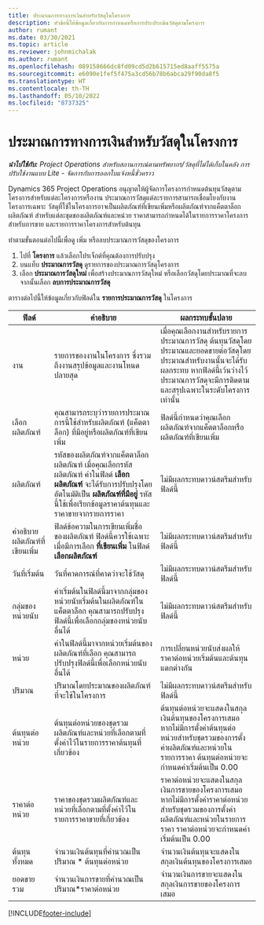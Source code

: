 ```yaml
---
title: ประมาณการทางการเงินสำหรับวัสดุในโครงการ
description: หัวข้อนี้ให้ข้อมูลเกี่ยวกับการกำหนดหรือการประประเมินวัสดุตามโครงการ
author: rumant
ms.date: 03/30/2021
ms.topic: article
ms.reviewer: johnmichalak
ms.author: rumant
ms.openlocfilehash: 089158666dc8fd09cd5d2b615715ed8aaff5575a
ms.sourcegitcommit: e6090e1fef5f475a3cd56b78b6abca29f90da8f5
ms.translationtype: HT
ms.contentlocale: th-TH
ms.lasthandoff: 05/10/2022
ms.locfileid: "8737325"
---
```

# <a name="financial-estimates-for-materials-on-projects"></a>ประมาณการทางการเงินสำหรับวัสดุในโครงการ

_**นำไปใช้กับ:** Project Operations สำหรับสถานการณ์ตามทรัพยากร/วัสดุที่ไม่ได้เก็บในคลัง การปรับใช้งานแบบ Lite - จัดการกับการออกใบแจ้งหนี้ชั่วคราว_

Dynamics 365 Project Operations อนุญาตให้ผู้จัดการโครงการกำหนดต้นทุนวัสดุตามโครงการสำหรับแต่ละโครงการหรืองาน ประมาณการวัสดุแต่ละรายการสามารถเชื่อมโยงกับงานโครงการเฉพาะ วัสดุที่ใช้ในโครงการอาจเป็นผลิตภัณฑ์ที่เขียนเพิ่มหรือผลิตภัณฑ์จากแค็ตตาล็อกผลิตภัณฑ์ สำหรับแต่ละชุดของผลิตภัณฑ์และหน่วย ราคาสามารถกำหนดได้ในรายการราคาโครงการสำหรับการขาย และรายการราคาโครงการสำหรับต้นทุน  

ทำตามขั้นตอนต่อไปนี้เพื่อดู เพิ่ม หรือลบประมาณการวัสดุของโครงการ

1. ไปที่ **โครงการ** แล้วเลือกโปรเจ็กต์ที่คุณต้องการปรับปรุง
2. บนแท็บ **ประมาณการวัสดุ** ดูรายการของประมาณการวัสดุโครงการ
3. เลือก **ประมาณการวัสดุใหม่** เพื่อสร้างประมาณการวัสดุใหม่ หรือเลือกวัสดุโดยประมาณที่จะลบ จากนั้นเลือก **ลบการประมาณการวัสดุ**

ตารางต่อไปนี้ให้ข้อมูลเกี่ยวกับฟิลด์ใน **รายการประมาณการวัสดุ** ในโครงการ 

| **ฟิลด์** | **คำอธิบาย** | **ผลกระทบขั้นปลาย** |
| --- | --- | --- |
| งาน | รายการของงานในโครงการ ซึ่งรวมถึงงานสรุปข้อมูลและงานโหนดปลายสุด | เมื่อคุณเลือกงานสำหรับรายการประมาณการวัสดุ ต้นทุนวัสดุโดยประมาณและยอดขายต่อวัสดุโดยประมาณสำหรับงานนั้นจะได้รับผลกระทบ หากฟิลด์นี้เว้นว่างไว้ ประมาณการวัสดุจะมีการติดตามและสรุปเฉพาะในระดับโครงการเท่านั้น |
| เลือกผลิตภัณฑ์ |  คุณสามารถระบุว่ารายการประมาณการนี้ใช้สำหรับผลิตภัณฑ์ (แค็ตตาล็อก) ที่มีอยู่หรือผลิตภัณฑ์ที่เขียนเพิ่ม | ฟิลด์นี้กำหนดว่าคุณเลือกผลิตภัณฑ์จากแค็ตตาล็อกหรือผลิตภัณฑ์ที่เขียนเพิ่ม |
| ผลิตภัณฑ์ | รหัสของผลิตภัณฑ์จากแค็ตตาล็อกผลิตภัณฑ์ เมื่อคุณเลือกรหัสผลิตภัณฑ์ ค่าในฟิลด์ **เลือกผลิตภัณฑ์** จะได้รับการปรับปรุงโดยอัตโนมัติเป็น **ผลิตภัณฑ์ที่มีอยู่** รหัสนี้ใช้เพื่อเรียกข้อมูลราคาต้นทุนและราคาขายจากรายการราคา | ไม่มีผลกระทบดาวน์สตรีมสำหรับฟิลด์นี้ |
| คำอธิบายผลิตภัณฑ์ที่เขียนเพิ่ม | ฟิลด์ข้อความในการเขียนเพิ่มชื่อของผลิตภัณฑ์ ฟิลด์นี้ควรใช้เฉพาะเมื่อมีการเลือก **ที่เขียนเพิ่ม** ในฟิลด์ **เลือกผลิตภัณฑ์**| ไม่มีผลกระทบดาวน์สตรีมสำหรับฟิลด์นี้ |
| วันที่เริ่มต้น | วันที่คาดการณ์ที่คาดว่าจะใช้วัสดุ | ไม่มีผลกระทบดาวน์สตรีมสำหรับฟิลด์นี้ |
| กลุ่มของหน่วยนับ | ค่าเริ่มต้นในฟิลด์นี้มาจากกลุ่มของหน่วยนับเริ่มต้นในผลิตภัณฑ์ในแค็ตตาล็อก คุณสามารถปรับปรุงฟิลด์นี้เพื่อเลือกกลุ่มของหน่วยนับอื่นได้ | ไม่มีผลกระทบดาวน์สตรีมสำหรับฟิลด์นี้ |
| หน่วย | ค่าในฟิลด์นี้มาจากหน่วยเริ่มต้นของผลิตภัณฑ์ที่เลือก คุณสามารถปรับปรุงฟิลด์นี้เพื่อเลือกหน่วยนับอื่นได้ | การเปลี่ยนหน่วยนับส่งผลให้ราคาต่อหน่วยเริ่มต้นและต้นทุนแตกต่างกัน |
| ปริมาณ | ปริมาณโดยประมาณของผลิตภัณฑ์ที่จะใช้ในโครงการ | ไม่มีผลกระทบดาวน์สตรีมสำหรับฟิลด์นี้ |
| ต้นทุนต่อหน่วย | ต้นทุนต่อหน่วยของชุดรวมผลิตภัณฑ์และหน่วยที่เลือกตามที่ตั้งค่าไว้ในรายการราคาต้นทุนที่เกี่ยวข้อง | ต้นทุนต่อหน่วยจะแสดงในสกุลเงินต้นทุนของโครงการเสมอ หากไม่มีการตั้งค่าต้นทุนต่อหน่วยสำหรับชุดรวมของการตั้งค่าผลิตภัณฑ์และหน่วยในรายการราคา ต้นทุนต่อหน่วยจะกำหนดค่าเริ่มต้นเป็น 0.00 |
| ราคาต่อหน่วย | ราคาของชุดรวมผลิตภัณฑ์และหน่วยที่เลือกตามที่ตั้งค่าไว้ในรายการราคาขายที่เกี่ยวข้อง | ราคาต่อหน่วยจะแสดงในสกุลเงินการขายของโครงการเสมอ หากไม่มีการตั้งค่าราคาต่อหน่วยสำหรับชุดรวมของการตั้งค่าผลิตภัณฑ์และหน่วยในรายการราคา ราคาต่อหน่วยจะกำหนดค่าเริ่มต้นเป็น 0.00|
| ต้นทุนทั้งหมด | จำนวนเงินต้นทุนที่คำนวณเป็นปริมาณ \* ต้นทุนต่อหน่วย| จำนวนเงินต้นทุนจะแสดงในสกุลเงินต้นทุนของโครงการเสมอ |
| ยอดขายรวม | จำนวนเงินการขายที่คำนวณเป็นปริมาณ\*ราคาต่อหน่วย | จำนวนเงินการขายจะแสดงในสกุลเงินการขายของโครงการเสมอ |


[!INCLUDE[footer-include](../includes/footer-banner.md)]
